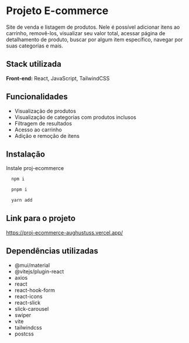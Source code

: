 
# Projeto E-commerce

Site de venda e listagem de produtos. Nele é possível adicionar itens ao carrinho, removê-los, visualizar seu valor total, acessar página de detalhamento de produto, buscar por algum item específico, navegar por suas categorias e mais.




## Stack utilizada

**Front-end:** React, JavaScript, TailwindCSS



## Funcionalidades

- Visualização de produtos
- Visualização de categorias com produtos inclusos
- Filtragem de resultados
- Acesso ao carrinho
- Adição e remoção de itens


## Instalação

Instale proj-ecommerce

```bash
  npm i
```

```bash
  pnpm i
```

```bash
  yarn add
```
    
## Link para o projeto 

https://proj-ecommerce-aughustuss.vercel.app/

## Dependências utilizadas

- @mui/material
- @vitejs/plugin-react
- axios
- react
- react-hook-form
- react-icons
- react-slick
- slick-carousel
- swiper
- vite
- tailwindcss
- postcss


